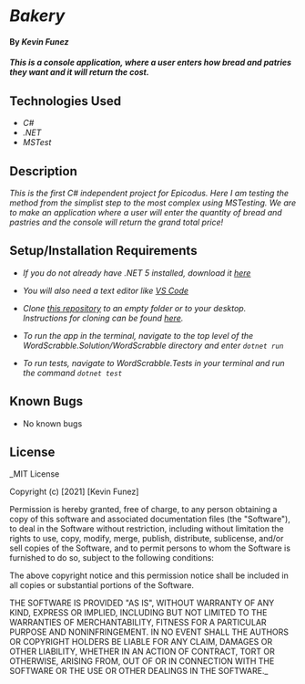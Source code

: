 # _Bakery_

#### By _**Kevin Funez**_

#### _This is a console application, where a user enters how bread and patries they want and it will return the cost._

## Technologies Used

* _C#_
* _.NET_
* _MSTest_

## Description

_This is the first C# independent project for Epicodus. Here I am testing the method from the simplist step to the most complex using MSTesting. We are to make an application where a user will enter the quantity of bread and pastries and the console will return the grand total price!_ 

## Setup/Installation Requirements

* _If you do not already have .NET 5 installed, download it [here](https://dotnet.microsoft.com/download/dotnet/5.0)_
* _You will also need a text editor like [VS Code](https://code.visualstudio.com/)_

* _Clone [this repository](https://github.com/KevinFunez5/bakery) to an empty folder or to your desktop.  
Instructions for cloning can be found [here](https://docs.github.com/en/github/creating-cloning-and-archiving-repositories/cloning-a-repository-from-github/cloning-a-repository)._
* _To run the app in the terminal, navigate to the top level of the WordScrabble.Solution/WordScrabble directory and enter ```dotnet run```_
* _To run tests, navigate to WordScrabble.Tests in your terminal and run the command ```dotnet test```_

## Known Bugs

* No known bugs

## License

_MIT License

Copyright (c) [2021] [Kevin Funez]

Permission is hereby granted, free of charge, to any person obtaining a copy of this software and associated documentation files (the "Software"), to deal in the Software without restriction, including without limitation the rights to use, copy, modify, merge, publish, distribute, sublicense, and/or sell copies of the Software, and to permit persons to whom the Software is furnished to do so, subject to the following conditions:

The above copyright notice and this permission notice shall be included in all copies or substantial portions of the Software.

THE SOFTWARE IS PROVIDED "AS IS", WITHOUT WARRANTY OF ANY KIND, EXPRESS OR IMPLIED, INCLUDING BUT NOT LIMITED TO THE WARRANTIES OF MERCHANTABILITY, FITNESS FOR A PARTICULAR PURPOSE AND NONINFRINGEMENT. IN NO EVENT SHALL THE AUTHORS OR COPYRIGHT HOLDERS BE LIABLE FOR ANY CLAIM, DAMAGES OR OTHER LIABILITY, WHETHER IN AN ACTION OF CONTRACT, TORT OR OTHERWISE, ARISING FROM, OUT OF OR IN CONNECTION WITH THE SOFTWARE OR THE USE OR OTHER DEALINGS IN THE SOFTWARE._